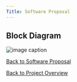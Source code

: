 ```yaml
---
Title: Software Proposal
---
```


## Block Diagram

![image caption](https://discord.com/channels/1062096005992034424/1062096006642147503/1079524948172869683)

[Back to Software Proposal](SoftwareProposal.md)

[Back to Project Overview](index.md)
